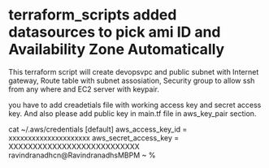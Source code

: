 # terraform_scripts added datasources to pick ami ID and Availability Zone Automatically
This terraform script will create devopsvpc and public subnet with Internet gateway, Route table with subnet assosiation, Security group to allow ssh from any where and EC2 server with keypair.


you have to add creadetials file with working access key and secret access key.
And also please add public key in main.tf file in aws_key_pair section.

cat ~/.aws/credentials 
[default]
aws_access_key_id = xxxxxxxxxxxxxxxxxxxxx
aws_secret_access_key = XXXXXXXXXXXXXXXXXXXXXXXXXXX
ravindranadhcn@RavindranadhsMBPM ~ % 


 
